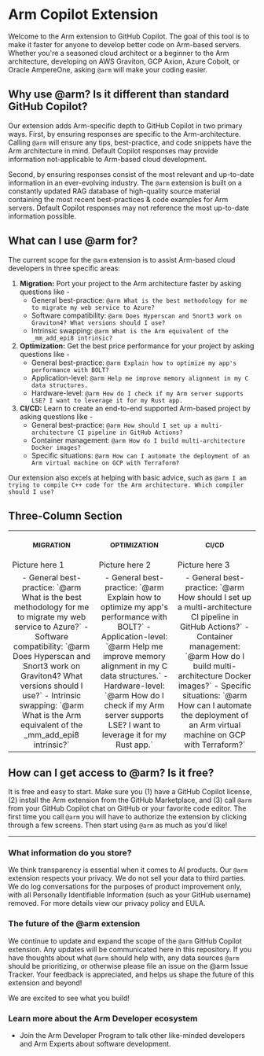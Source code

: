 # Arm Copilot Extension

Welcome to the Arm extension to GitHub Copilot. The goal of this tool is to make it faster for anyone to develop better code on Arm-based servers. Whether you're a seasoned cloud architect or a beginner to the Arm architecture, developing on AWS Graviton, GCP Axion, Azure Cobolt, or Oracle AmpereOne, asking `@arm` will make your coding easier.

## Why use @arm? Is it different than standard GitHub Copilot?
Our extension adds Arm-specific depth to GitHub Copilot in two primary ways. First, by ensuring responses are specific to the Arm-architecture. Calling `@arm` will ensure any tips, best-practice, and code snippets have the Arm architecture in mind. Default Copilot responses may provide information not-applicable to Arm-based cloud development.

Second, by ensuring responses consist of the most relevant and up-to-date information in an ever-evolving industry. The `@arm` extension is built on a constantly updated RAG database of high-quality source material containing the most recent best-practices & code examples for Arm servers. Default Copilot responses may not reference the most up-to-date information possible.

  
## What can I use @arm for?
The current scope for the `@arm` extension is to assist Arm-based cloud developers in three specific areas:
1. **Migration:** Port your project to the Arm architecture faster by asking questions like -
    - General best-practice: `@arm What is the best methodology for me to migrate my web service to Azure?`
    - Software compatibility:  `@arm Does Hyperscan and Snort3 work on Graviton4? What versions should I use?`
    - Intrinsic swapping: `@arm What is the Arm equivalent of the _mm_add_epi8 intrinsic?`   
2. **Optimization:** Get the best price performance for your project by asking questions like -
    - General best-practice: `@arm Explain how to optimize my app's performance with BOLT?`
    - Application-level: `@arm Help me improve memory alignment in my C data structures.`
    - Hardware-level: `@arm How do I check if my Arm server supports LSE? I want to leverage it for my Rust app.`
3. **CI/CD:** Learn to create an end-to-end supported Arm-based project by asking questions like - 
    - General best-practice: `@arm How should I set up a multi-architecture CI pipeline in GitHub Actions?`
    - Container management: `@arm How do I build multi-architecture Docker images?`
    - Specific situations: `@arm How can I automate the deployment of an Arm virtual machine on GCP with Terraform?`

Our extension also excels at helping with basic advice, such as `@arm I am trying to compile C++ code for the Arm architecture. Which compiler should I use?`

## Three-Column Section
<table>
<tr>
<th align="center">
<img width="441" height="1">
<p> 
<small>
MIGRATION
</small>
</p>
</th>
<th align="center">
<img width="441" height="1">
<p> 
<small>
OPTIMIZATION
</small>
</p>
</th>
<th align="center">
<img width="441" height="1">
<p> 
<small>
CI/CD
</small>
</p>
</th>
</tr>
<tr>
<td>
Picture here 1
  
</td>
<td>
Picture here 2
  
</td>
<td>
Picture here 3
  
</td>
</tr>
<tr>
<td align="center">
- General best-practice: `@arm What is the best methodology for me to migrate my web service to Azure?`
- Software compatibility:  `@arm Does Hyperscan and Snort3 work on Graviton4? What versions should I use?`
- Intrinsic swapping: `@arm What is the Arm equivalent of the _mm_add_epi8 intrinsic?`   
</td>
<td align="center">
- General best-practice: `@arm Explain how to optimize my app's performance with BOLT?`
- Application-level: `@arm Help me improve memory alignment in my C data structures.`
- Hardware-level: `@arm How do I check if my Arm server supports LSE? I want to leverage it for my Rust app.`
</td>
<td align="center">
- General best-practice: `@arm How should I set up a multi-architecture CI pipeline in GitHub Actions?`
- Container management: `@arm How do I build multi-architecture Docker images?`
- Specific situations: `@arm How can I automate the deployment of an Arm virtual machine on GCP with Terraform?`
</td>
</tr>
</table>

## How can I get access to @arm? Is it free?
It is free and easy to start. Make sure you (1) have a GitHub Copilot license, (2) install the Arm extension from the GitHub Marketplace, and (3) call `@arm` from your GitHub Copilot chat on GitHub or your favorite code editor. The first time you call `@arm` you will have to authorize the extension by clicking through a few screens. Then start using `@arm` as much as you'd like!

-----


### What information do you store?
We think transparency is essential when it comes to AI products. Our `@arm` extension respects your privacy. We do not sell your data to third parties. We do log conversations for the purposes of product improvement only, with all Personally Identifiable Information (such as your GitHub username) removed. For more details view our privacy policy and EULA. 


### The future of the @arm extension
We continue to update and expand the scope of the `@arm` GitHub Copilot extension. Any updates will be communicated here in this repository. If you have thoughts about what `@arm` should help with, any data sources `@arm` should be prioritizing, or otherwise please file an issue on the @arm Issue Tracker. Your feedback is appreciated, and helps us shape the future of this extension and beyond!

We are excited to see what you build!

### Learn more about the Arm Developer ecosystem
- Join the Arm Developer Program to talk other like-minded developers and Arm Experts about software development. 
